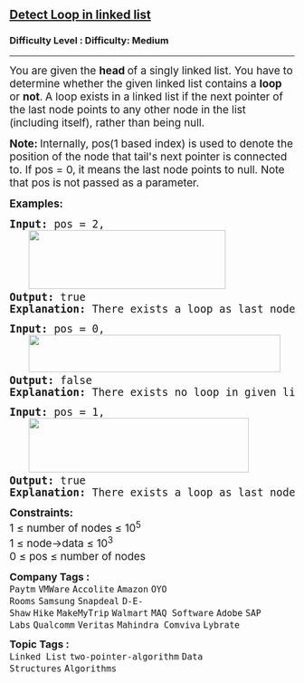 <h2><a href="https://www.geeksforgeeks.org/problems/detect-loop-in-linked-list/1?page=1&category=two-pointer-algorithm&sortBy=submissions">Detect Loop in linked list</a></h2><h3>Difficulty Level : Difficulty: Medium</h3><hr><div class="problems_problem_content__Xm_eO"><p><span style="font-size: 18.6667px;">You are given the <strong>head </strong>of a singly linked list. You have to determine whether the given linked list contains a <strong>loop </strong>or <strong>not</strong>.<strong>&nbsp;</strong>A loop exists in a linked list if the next pointer of the last node points to any other node in the list (including itself), rather than being null.<br></span></p>
<p><span style="font-size: 18.6667px;"><strong>Note:&nbsp;</strong>Internally, pos(1 based index) is used to denote the position of the node that tail's next pointer is connected to. If pos = 0, it means the last node points to null. Note that pos is not passed as a parameter.</span></p>
<p><span style="font-size: 14pt;"><strong>Examples:</strong></span></p>
<pre><span style="font-size: 14pt;"><strong>Input: </strong>pos = 2,<br>   <img src="https://media.geeksforgeeks.org/img-practice/prod/addEditProblem/908280/Web/Other/blobid0_1756127210.webp" width="348" height="104"><br><strong>Output: </strong>true<strong>
Explanation: </strong>There exists a loop as last node is connected back to the second node.<br></span></pre>
<pre><span style="font-size: 14pt;"><strong>Input: </strong>pos = 0,<br> &nbsp; <img src="https://media.geeksforgeeks.org/img-practice/prod/addEditProblem/908280/Web/Other/blobid1_1756127232.webp" width="445" height="66"><br><strong>Output: </strong>false<strong>
Explanation: </strong>There exists no loop in given linked list.<br></span></pre>
<pre><span style="font-size: 14pt;"><strong>Input: </strong>pos = 1,<br>   <img src="https://media.geeksforgeeks.org/img-practice/prod/addEditProblem/908280/Web/Other/blobid2_1756127467.webp" width="389" height="96"><br><strong>Output: </strong>true<strong>
Explanation: </strong>There exists a loop as last node is connected back to the first node.</span></pre>
<p><span style="font-size: 14pt;"><strong>Constraints:</strong></span><br><span style="font-size: 14pt;">1 ≤ number of nodes ≤ 10<sup>5</sup><br>1 ≤ node-&gt;data ≤ 10<sup>3&nbsp; &nbsp; &nbsp; &nbsp;</sup></span><span style="font-size: 18.6667px;"><br></span><span style="font-size: 14pt;">0&nbsp;</span><span style="font-size: 18.6667px;">≤&nbsp;</span><span style="font-size: 14pt;">pos&nbsp;</span><span style="font-size: 18.6667px;">≤ number of nodes</span></p></div><p><span style=font-size:18px><strong>Company Tags : </strong><br><code>Paytm</code>&nbsp;<code>VMWare</code>&nbsp;<code>Accolite</code>&nbsp;<code>Amazon</code>&nbsp;<code>OYO Rooms</code>&nbsp;<code>Samsung</code>&nbsp;<code>Snapdeal</code>&nbsp;<code>D-E-Shaw</code>&nbsp;<code>Hike</code>&nbsp;<code>MakeMyTrip</code>&nbsp;<code>Walmart</code>&nbsp;<code>MAQ Software</code>&nbsp;<code>Adobe</code>&nbsp;<code>SAP Labs</code>&nbsp;<code>Qualcomm</code>&nbsp;<code>Veritas</code>&nbsp;<code>Mahindra Comviva</code>&nbsp;<code>Lybrate</code>&nbsp;<br><p><span style=font-size:18px><strong>Topic Tags : </strong><br><code>Linked List</code>&nbsp;<code>two-pointer-algorithm</code>&nbsp;<code>Data Structures</code>&nbsp;<code>Algorithms</code>&nbsp;